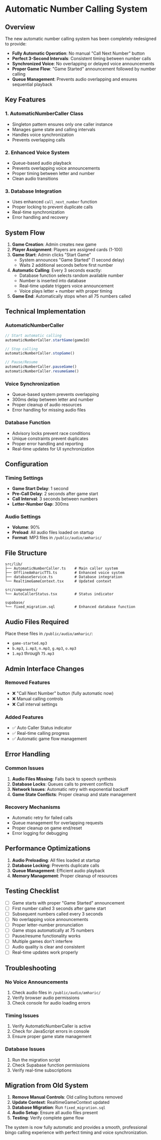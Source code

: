 # Automatic Number Calling System

## Overview

The new automatic number calling system has been completely redesigned to provide:

- **Fully Automatic Operation**: No manual "Call Next Number" button
- **Perfect 3-Second Intervals**: Consistent timing between number calls
- **Synchronized Voice**: No overlapping or delayed voice announcements
- **Proper Game Flow**: "Game Started" announcement followed by number calling
- **Queue Management**: Prevents audio overlapping and ensures sequential playback

## Key Features

### 1. AutomaticNumberCaller Class
- Singleton pattern ensures only one caller instance
- Manages game state and calling intervals
- Handles voice synchronization
- Prevents overlapping calls

### 2. Enhanced Voice System
- Queue-based audio playback
- Prevents overlapping voice announcements
- Proper timing between letter and number
- Clean audio transitions

### 3. Database Integration
- Uses enhanced `call_next_number` function
- Proper locking to prevent duplicate calls
- Real-time synchronization
- Error handling and recovery

## System Flow

1. **Game Creation**: Admin creates new game
2. **Player Assignment**: Players are assigned cards (1-100)
3. **Game Start**: Admin clicks "Start Game"
   - System announces "Game Started" (1 second delay)
   - Waits 2 additional seconds before first number
4. **Automatic Calling**: Every 3 seconds exactly:
   - Database function selects random available number
   - Number is inserted into database
   - Real-time update triggers voice announcement
   - Voice plays letter + number with proper timing
5. **Game End**: Automatically stops when all 75 numbers called

## Technical Implementation

### AutomaticNumberCaller
```typescript
// Start automatic calling
automaticNumberCaller.startGame(gameId)

// Stop calling
automaticNumberCaller.stopGame()

// Pause/Resume
automaticNumberCaller.pauseGame()
automaticNumberCaller.resumeGame()
```

### Voice Synchronization
- Queue-based system prevents overlapping
- 300ms delay between letter and number
- Proper cleanup of audio resources
- Error handling for missing audio files

### Database Function
- Advisory locks prevent race conditions
- Unique constraints prevent duplicates
- Proper error handling and reporting
- Real-time updates for UI synchronization

## Configuration

### Timing Settings
- **Game Start Delay**: 1 second
- **Pre-Call Delay**: 2 seconds after game start
- **Call Interval**: 3 seconds between numbers
- **Letter-Number Gap**: 300ms

### Audio Settings
- **Volume**: 90%
- **Preload**: All audio files loaded on startup
- **Format**: MP3 files in `/public/audio/amharic/`

## File Structure

```
src/lib/
├── AutomaticNumberCaller.ts    # Main caller system
├── OfflineAmharicTTS.ts        # Enhanced voice system
├── databaseService.ts          # Database integration
└── RealtimeGameContext.tsx     # Updated context

src/components/
└── AutoCallerStatus.tsx        # Status indicator

supabase/
└── fixed_migration.sql         # Enhanced database function
```

## Audio Files Required

Place these files in `/public/audio/amharic/`:
- `game-started.mp3`
- `b.mp3`, `i.mp3`, `n.mp3`, `g.mp3`, `o.mp3`
- `1.mp3` through `75.mp3`

## Admin Interface Changes

### Removed Features
- ❌ "Call Next Number" button (fully automatic now)
- ❌ Manual calling controls
- ❌ Call interval settings

### Added Features
- ✅ Auto Caller Status indicator
- ✅ Real-time calling progress
- ✅ Automatic game flow management

## Error Handling

### Common Issues
1. **Audio Files Missing**: Falls back to speech synthesis
2. **Database Locks**: Queues calls to prevent conflicts
3. **Network Issues**: Automatic retry with exponential backoff
4. **Game State Conflicts**: Proper cleanup and state management

### Recovery Mechanisms
- Automatic retry for failed calls
- Queue management for overlapping requests
- Proper cleanup on game end/reset
- Error logging for debugging

## Performance Optimizations

1. **Audio Preloading**: All files loaded at startup
2. **Database Locking**: Prevents duplicate calls
3. **Queue Management**: Efficient audio playback
4. **Memory Management**: Proper cleanup of resources

## Testing Checklist

- [ ] Game starts with proper "Game Started" announcement
- [ ] First number called 3 seconds after game start
- [ ] Subsequent numbers called every 3 seconds
- [ ] No overlapping voice announcements
- [ ] Proper letter-number pronunciation
- [ ] Game stops automatically at 75 numbers
- [ ] Pause/resume functionality works
- [ ] Multiple games don't interfere
- [ ] Audio quality is clear and consistent
- [ ] Real-time updates work properly

## Troubleshooting

### No Voice Announcements
1. Check audio files in `/public/audio/amharic/`
2. Verify browser audio permissions
3. Check console for audio loading errors

### Timing Issues
1. Verify AutomaticNumberCaller is active
2. Check for JavaScript errors in console
3. Ensure proper game state management

### Database Issues
1. Run the migration script
2. Check Supabase function permissions
3. Verify real-time subscriptions

## Migration from Old System

1. **Remove Manual Controls**: Old calling buttons removed
2. **Update Context**: RealtimeGameContext updated
3. **Database Migration**: Run `fixed_migration.sql`
4. **Audio Setup**: Ensure all audio files present
5. **Testing**: Verify complete game flow

The system is now fully automatic and provides a smooth, professional bingo calling experience with perfect timing and voice synchronization.